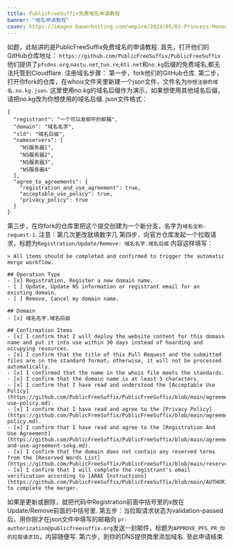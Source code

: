 ```yaml
---
title: PublicFreeSuffix免费域名申请教程
banner: "域名申请教程"
cover: https://images.bauerhosting.com/empire/2024/05/01-Princess-Mononoke.jpg?ar=16%3A9&fit=crop&crop=top&auto=format&w=1440&q=80
---
```

如题，此帖讲的是PublicFreeSuffix免费域名的申请教程.
首先，打开他们的GitHub仓库地址：
`https://github.com/PublicFreeSuffix/PublicFreeSuffix`
他们提供了`pfsdns.org`,`nastu.net`,`tun.re`,`6ti.net`和`no.kg`后缀的免费域名,都无法托管到Cloudflare.
注册域名步骤：
第一步，fork他们的GitHub仓库.
第二步，打开你fork的仓库，在whois文件夹里新建一个json文件，文件名为`你想注册的域名.no.kg.json`.
这里使用no.kg的域名后缀作为演示，如果想使用其他域名后缀，请把no.kg改为你想使用的域名后缀.
json文件格式：
```
{
  "registrant": "一个可以发邮件的邮箱",
  "domain": "域名名字",
  "sld": "域名后缀",
  "nameservers": [
    "NS服务器1",
    "NS服务器2",
    "NS服务器3",
    "NS服务器4"
  ],
  "agree_to_agreements": {
    "registration_and_use_agreement": true,
    "acceptable_use_policy": true,
    "privacy_policy": true
  }
}
```
第三步，在你fork的仓库里把这个提交创建为一个新分支，名字为`域名全称-request-1`.
注意：第几次更改就填数字几
第四步，向官方仓库发起一个拉取请求，标题为`Registration/Update/Remove: 域名名字.域名后缀`
内容这样填写：
```
> All items should be completed and confirmed to trigger the automatic merge workflow.

## Operation Type
- [x] Registration, Register a new domain name.
- [ ] Update, Update NS information or registrant email for an existing domain.
- [ ] Remove, Cancel my domain name.

## Domain
- [x] 域名名字.域名后缀

## Confirmation Items
- [x] I confirm that I will deploy the website content for this domain name and put it into use within 30 days instead of hoarding and occupying resources.
- [x] I confirm that the title of this Pull Request and the submitted files are in the standard format; otherwise, it will not be processed automatically.
- [x] I confirmed that the name in the whois file meets the standards.
- [x] I confirm that the domain name is at least 3 characters.
- [x] I confirm that I have read and understood the [Acceptable Use Policy](https://github.com/PublicFreeSuffix/PublicFreeSuffix/blob/main/agreements/acceptable-use-policy.md).
- [x] I confirm that I have read and agree to the [Privacy Policy](https://github.com/PublicFreeSuffix/PublicFreeSuffix/blob/main/agreements/privacy-policy.md).
- [x] I confirm that I have read and agree to the [Registration And Use Agreement](https://github.com/PublicFreeSuffix/PublicFreeSuffix/blob/main/agreements/registration-and-use-agreement-sokg.md).
- [x] I confirm that the domain does not contain any reserved terms from the [Reserved Words List](https://github.com/PublicFreeSuffix/PublicFreeSuffix/blob/main/reserved_words.txt).
- [x] I confirm that I will complete the registrant's email verification according to [ARAE Instructions](https://github.com/PublicFreeSuffix/PublicFreeSuffix/blob/main/AUTHORIZATION.md) to complete the merger.
```
如果是更新或删除，就把代码中Registration前面中括号里的x放在Update/Remove前面的中括号里.
第五步：当拉取请求状态为validation-passed后，用你刚才在json文件中填写的邮箱向 `pr-authorization@publicfreesuffix.org`发送一封邮件，标题为`APPROVE_PFS_PR_你的拉取请求ID`，内容随便写.
第六步，到你的DNS提供商里添加域名.
至此申请结束.